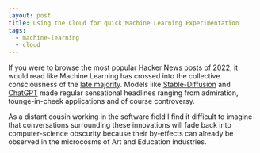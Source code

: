 ```yaml
---
layout: post
title: Using the Cloud for quick Machine Learning Experimentation
tags:
  - machine-learning
  - cloud
---
```


If you were to browse the most popular Hacker News posts of 2022, it would read
like Machine Learning has crossed into the collective consciousness of the
[late majority](https://userguiding.com/blog/technology-adoption-curve/).
Models like [Stable-Diffusion](https://en.wikipedia.org/wiki/Stable_Diffusion)
and [ChatGPT](https://en.wikipedia.org/wiki/ChatGPT) made regular sensational
headlines ranging from admiration, tounge-in-cheek applications and of course
controversy.

As a distant cousin working in the software field I find it difficult to
imagine that conversations surrounding these innovations will fade back into
computer-science obscurity because their by-effects can already be observed in
the microcosms of Art and Education industries.
